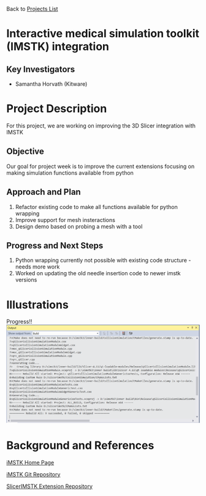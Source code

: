 Back to [Projects List](../../../PW32_2019_London_Canada/README.md#ProjectsList)

# Interactive medical simulation toolkit (IMSTK) integration

## Key Investigators

- Samantha Horvath (Kitware)

# Project Description

For this project, we are working on improving the 3D Slicer integration with IMSTK

## Objective

Our goal for project week is to improve the current extensions focusing on making simulation functions available from python

## Approach and Plan

1. Refactor existing code to make all functions available for python wrapping
2. Improve support for mesh insteractions
3. Design demo based on probing a mesh with a tool

## Progress and Next Steps

1.  Python wrapping currently not possible with existing code structure - needs more work
2. Worked on updating the old needle insertion code to newer imstk versions


# Illustrations

Progress!!
![Progress!!](Capture1.png)


# Background and References

<!-- If you developed any software, include link to the source code repository. If possible, also add links to sample data, and to any relevant publications. -->
[iMSTK Home Page](https://www.imstk.org)

[iMSTK Git Repository](https://gitlab.kitware.com/iMSTK/iMSTK)

[SlicerIMSTK Extension Repository](https://gitlab.kitware.com/iMSTK/slicerimstk)
